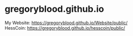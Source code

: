 # gregoryblood.github.io
My Website: https://gregoryblood.github.io/Website/public/ \
HessCoin: https://gregoryblood.github.io/hesscoin/public/
